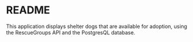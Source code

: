 # README

This application displays shelter dogs that are available for adoption, using the RescueGroups API and the PostgresQL database.
